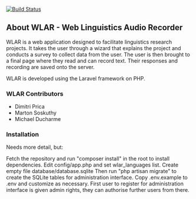 [![Build Status](https://travis-ci.org/mjducharme/drawl-website.svg?branch=master)](https://travis-ci.org/mjducharme/drawl-website)

## About WLAR - Web Linguistics Audio Recorder

WLAR is a web application designed to facilitate linguistics research projects. It takes the user through a wizard that explains the project and conducts a survey to collect data from the user. The user is then brought to a final page where they read and can record text. Their responses and recording are saved onto the server.

WLAR is developed using the Laravel framework on PHP.

### WLAR Contributors

- Dimitri Prica
- Marton Soskuthy
- Michael Ducharme

### Installation

Needs more detail, but:

Fetch the repository and run "composer install" in the root to install dependencies.
Edit config/app.php and set wlar_languages list.
Create empty file database/database.sqlite
Then run "php artisan migrate" to create the SQLite tables for administration interface.
Copy .env.example to .env and customize as necessary.
First user to register for administration interface is given admin rights, they can authorise further users from there.
